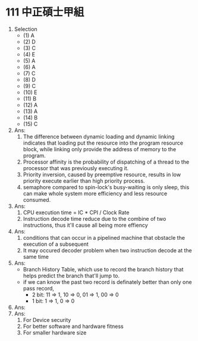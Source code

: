 # 111 中正碩士甲組

1. Selection
    - (1) A
    - (2) D
    - (3) C
    - (4) E
    - (5) A
    - (6) A
    - (7) C
    - (8) D
    - (9) C
    - (10) E
    - (11) B
    - (12) A
    - (13) A
    - (14) B
    - (15) C
2. Ans:
    1. The difference between dynamic loading and dynamic linking indicates that loading put the resource into the program resource block, while linking only provide the address of memory to the program.
    2. Processor affinity is the probability of dispatching of a thread to the processor that was previously executing it.
    3. Priority inversion, caused by preemptive resource, results in  low priority execute earlier than high priority process.
    4. semaphore compared to spin-lock's busy-waiting is only sleep, this can make whole system more efficiency and less resource consumed.
3. Ans:
    1. CPU execution time = IC * CPI / Clock Rate
    2. Instruction decode time reduce due to the combine of two instructions, thus it'll cause all being more effiency
4. Ans:
    1. conditions that can occur in a pipelined machine that obstacle the execution of a subsequent
    2. It may occured decoder problem when two instruction decode at the same time
5. Ans:
    - Branch History Table, which use to record the branch history that helps predict the branch that'll jump to.
    - if we can know the past two record is definately better than only one pass record,
        - 2 bit: 11 => 1, 10 => 0, 01 => 1, 00 => 0
        - 1 bit: 1 => 1, 0 => 0
6. Ans:
7. Ans:
    1. For Device security
    2. For better software and hardware fitness
    3. For smaller hardware size
